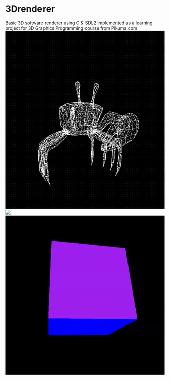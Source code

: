# 3Drenderer
Basic 3D software renderer using C &amp; SDL2 implemented as a learning project for 3D Graphics Programming course from Pikuma.com
![](https://github.com/NSA-Dev/3Drenderer/blob/main/demo/crabMesh.gif)
![](https://github.com/NSA-Dev/3Drenderer/blob/main/demo/cube.gif)
![](https://github.com/NSA-Dev/3Drenderer/blob/main/demo/paintersTest.gif)
